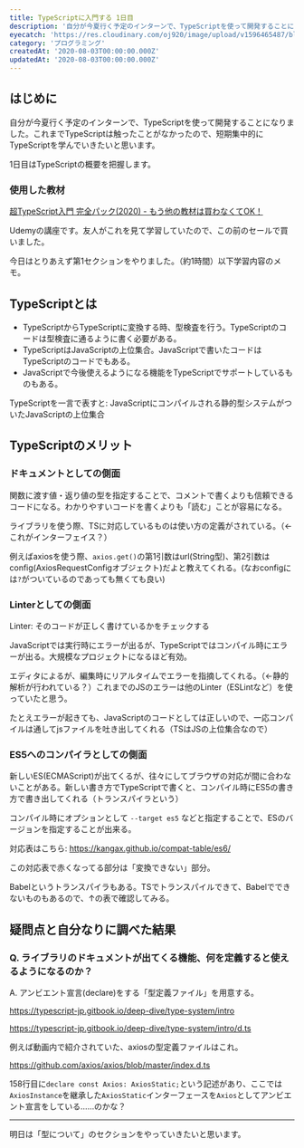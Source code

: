 ```yaml
---
title: TypeScriptに入門する 1日目
description: '自分が今夏行く予定のインターンで、TypeScriptを使って開発することになりました。これまでTypeScriptは触ったことがなかったので、短期集中的にTypeScriptを学んでいきたいと思います。1日目はTypeScriptの概要を把握します。'
eyecatch: 'https://res.cloudinary.com/oj920/image/upload/v1596465487/blog/study-ts-1_zw9ni0.jpg'
category: 'プログラミング'
createdAt: '2020-08-03T00:00:00.000Z'
updatedAt: '2020-08-03T00:00:00.000Z'
---
```



## はじめに

自分が今夏行く予定のインターンで、TypeScriptを使って開発することになりました。これまでTypeScriptは触ったことがなかったので、短期集中的にTypeScriptを学んでいきたいと思います。

1日目はTypeScriptの概要を把握します。

### 使用した教材

[超TypeScript入門 完全パック(2020) - もう他の教材は買わなくてOK！](https://www.udemy.com/course/typescript-complete/)

Udemyの講座です。友人がこれを見て学習していたので、この前のセールで買いました。

今日はとりあえず第1セクションをやりました。（約1時間）以下学習内容のメモ。

## TypeScriptとは

- TypeScriptからTypeScriptに変換する時、型検査を行う。TypeScriptのコードは型検査に通るように書く必要がある。
- TypeScriptはJavaScriptの上位集合。JavaScriptで書いたコードはTypeScriptのコードでもある。
- JavaScriptで今後使えるようになる機能をTypeScriptでサポートしているものもある。

TypeScriptを一言で表すと: JavaScriptにコンパイルされる静的型システムがついたJavaScriptの上位集合

## TypeScriptのメリット

### ドキュメントとしての側面

関数に渡す値・返り値の型を指定することで、コメントで書くよりも信頼できるコードになる。わかりやすいコードを書くよりも「読む」ことが容易になる。

ライブラリを使う際、TSに対応しているものは使い方の定義がされている。（←これがインターフェイス？）

例えばaxiosを使う際、`axios.get()`の第1引数はurl(String型)、第2引数はconfig(AxiosRequestConfigオブジェクト)だよと教えてくれる。(なおconfigには`?`がついているのであっても無くても良い)

### Linterとしての側面

Linter: そのコードが正しく書けているかをチェックする

JavaScriptでは実行時にエラーが出るが、TypeScriptではコンパイル時にエラーが出る。大規模なプロジェクトになるほど有効。

エディタによるが、編集時にリアルタイムでエラーを指摘してくれる。（←静的解析が行われている？）これまでのJSのエラーは他のLinter（ESLintなど）を使っていたと思う。

たとえエラーが起きても、JavaScriptのコードとしては正しいので、一応コンパイルは通してjsファイルを吐き出してくれる（TSはJSの上位集合なので）

### ES5へのコンパイラとしての側面

新しいES(ECMAScript)が出てくるが、往々にしてブラウザの対応が間に合わないことがある。新しい書き方でTypeScriptで書くと、コンパイル時にES5の書き方で書き出してくれる（トランスパイラという）

コンパイル時にオプションとして `--target es5` などと指定することで、ESのバージョンを指定することが出来る。

対応表はこちら: https://kangax.github.io/compat-table/es6/

この対応表で赤くなってる部分は「変換できない」部分。

Babelというトランスパイラもある。TSでトランスパイルできて、Babelでできないものもあるので、↑の表で確認してみる。

## 疑問点と自分なりに調べた結果

### Q. ライブラリのドキュメントが出てくる機能、何を定義すると使えるようになるのか？

A. アンビエント宣言(declare)をする「型定義ファイル」を用意する。

https://typescript-jp.gitbook.io/deep-dive/type-system/intro

https://typescript-jp.gitbook.io/deep-dive/type-system/intro/d.ts

例えば動画内で紹介されていた、axiosの型定義ファイルはこれ。

https://github.com/axios/axios/blob/master/index.d.ts

158行目に`declare const Axios: AxiosStatic;`という記述があり、ここでは`AxiosInstance`を継承した`AxiosStatic`インターフェースを`Axios`としてアンビエント宣言をしている……のかな？

---

明日は「型について」のセクションをやっていきたいと思います。